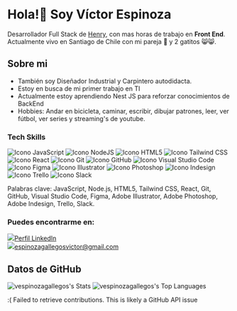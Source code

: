 <h1>Hola!👋 Soy Víctor Espinoza </h1>

Desarrollador Full Stack de [Henry](https://www.soyhenry.com/), con mas horas de trabajo en __Front End__. Actualmente vivo en Santiago de Chile con mi pareja :couple: y 2 gatitos :smile_cat::smile_cat:.

<h2>Sobre mi </h2>

- También soy Diseñador Industrial y Carpintero autodidacta.
- Estoy en busca de mi primer trabajo en TI
- Actualmente estoy aprendiendo Nest JS para reforzar conocimientos de BackEnd
- Hobbies: Andar en bicicleta, caminar, escribir, dibujar patrones, leer, ver fútbol, ver series y streaming's de youtube.

<h3>Tech Skills </h3>

<div>
  
![Icono JavaScript](https://img.icons8.com/color/40/ffffff/javascript--v1.png "JavaScript")    ![Icono NodeJS](https://img.icons8.com/windows/40/ffffff/nodejs.png "NodeJS")    ![Icono HTML5](https://img.icons8.com/color/40/ffffff/html-5--v1.png "HTML5")      ![Icono Tailwind CSS](https://img.icons8.com/?size=40&id=CIAZz2CYc6Kc&format=png&color=000000)      ![Icono React](https://img.icons8.com/color/40/000000/react-native.png "React")      ![Icono Git](https://img.icons8.com/color/40/ffffff/git.png "Git")      ![Icono GitHub](https://img.icons8.com/ios-glyphs/40/ffffff/github.png "GitHub")      ![Icono Visual Studio Code](https://img.icons8.com/color/40/ffffff/visual-studio-code-2019.png "Visual Studio Code")      ![Icono Figma](https://img.icons8.com/color/40/ffffff/figma--v1.png "Figma")      ![Icono Illustrator](https://img.icons8.com/color/40/000000/adobe-illustrator--v1.png "Illustrator")      ![Icono Photoshop](https://img.icons8.com/color/40/000000/adobe-photoshop--v1.png "Photoshop")      ![Icono Indesign](https://img.icons8.com/color/40/000000/adobe-indesign--v1.png "Indesign")      ![Icono Trello](https://img.icons8.com/color/40/000000/trello.png "Trello")      ![Icono Slack](https://img.icons8.com/color/40/000000/slack-new.png "Slack")
</div>
<div>
Palabras clave: JavaScript, Node.js, HTML5, Tailwind CSS, React, Git, GitHub, Visual Studio Code, Figma, Adobe Illustrator, Adobe Photoshop, Adobe Indesign, Trello, Slack.
</div>

<h3>Puedes encontrarme en:</h3>
<div style = "display: flex; flex-direction: column">
  <div>
    <a href = "https://www.linkedin.com/in/v%C3%ADctor-espinoza-89608471/"><img src = "https://img.icons8.com/ios-filled/20/ffffff/linkedin.png">Perfil LinkedIn </a>
  </div>
  
  <div>
    <a href = "mailto:espinozagallegosvictor@gmail.com"><img src = "https://img.icons8.com/ios-filled/20/ffffff/secured-letter--v1.png">espinozagallegosvictor@gmail.com</a>  
  </div>
</div>

<h2> Datos de GitHub </h2>
<div>
  
![vespinozagallegos's Stats](https://github-readme-stats.vercel.app/api?username=vespinozagallegos&theme=nightowl&show_icons=true&hide_border=true&count_private=true)
![vespinozagallegos's Top Languages](https://github-readme-stats.vercel.app/api/top-langs/?username=vespinozagallegos&theme=nightowl&show_icons=true&hide_border=true&layout=compact)
</div>
:( Failed to retrieve contributions. This is likely a GitHub API issue


<!--
**vespinozagallegos/vespinozagallegos** is a ✨ _special_ ✨ repository because its `README.md` (this file) appears on your GitHub profile.

Here are some ideas to get you started:

- 🔭 I’m currently working on ...
- 🌱 I’m currently learning ...
- 👯 I’m looking to collaborate on ...
- 🤔 I’m looking for help with ...
- 💬 Ask me about ...
- 📫 How to reach me: ...
- 😄 Pronouns: ...
- ⚡ Fun fact: ...
-->
